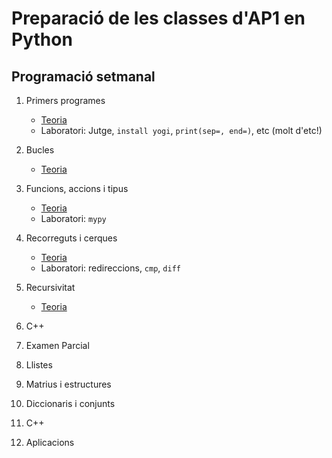 # Preparació de les classes d'AP1 en Python


## Programació setmanal

1. Primers programes 

    - [Teoria](teoria-01.md)
    - Laboratori: Jutge, `install yogi`, `print(sep=, end=)`, etc (molt d'etc!)

2. Bucles 

    - [Teoria](teoria-02.md)

3.  Funcions, accions i tipus 

    - [Teoria](teoria-03.md)
    - Laboratori: `mypy` 

4.  Recorreguts i cerques

    - [Teoria](teoria-04.md)
    - Laboratori: redireccions, `cmp`, `diff`

5.  Recursivitat

    - [Teoria](teoria-05.md)

6.  C++

7.  Examen Parcial

8.  Llistes 

10.  Matrius i estructures

11.  Diccionaris i conjunts

12.  C++

13.  Aplicacions 

